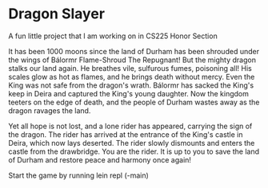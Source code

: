 ﻿# Dragon Slayer
A fun little project that I am working on in CS225 Honor Section

It has been 1000 moons since the land of Durham has been shrouded under the wings of Bálormr Flame-Shroud The Repugnant! But the mighty dragon stalks our land again. He breathes vile, sulfurous fumes, poisoning all! His scales glow as hot as flames, and he brings death without mercy. Even the King was not safe from the dragon's wrath. Bálormr has sacked the King's keep in Deira and captured the King's young daughter. Now the kingdom teeters on the edge of death, and the people of Durham wastes away as the dragon ravages the land.

Yet all hope is not lost, and a lone rider has appeared, carrying the sign of the dragon. The rider has arrived at the entrance of the King's castle in Deira, which now lays deserted. The rider slowly dismounts and enters the castle from the drawbridge. You are the rider. It is up to you to save the land of Durham and restore peace and harmony once again!

Start the game by running lein repl (-main)
